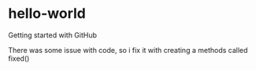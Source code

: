 # hello-world
Getting started with GitHub

There was some issue with code, so i fix it with creating a methods called fixed()
